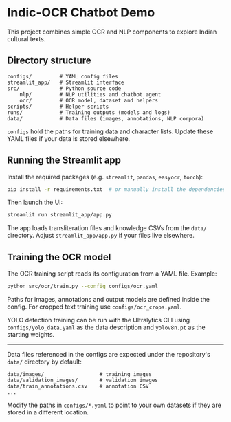 
# Indic-OCR Chatbot Demo

This project combines simple OCR and NLP components to explore Indian cultural texts.


## Directory structure

```
configs/         # YAML config files
streamlit_app/   # Streamlit interface
src/             # Python source code
    nlp/         # NLP utilities and chatbot agent
    ocr/         # OCR model, dataset and helpers
scripts/         # Helper scripts
runs/            # Training outputs (models and logs)
data/            # Data files (images, annotations, NLP corpora)
```

`configs` hold the paths for training data and character lists. Update these YAML files if your data is stored elsewhere.

## Running the Streamlit app

Install the required packages (e.g. `streamlit`, `pandas`, `easyocr`, `torch`):

```bash
pip install -r requirements.txt  # or manually install the dependencies
```

Then launch the UI:

```bash
streamlit run streamlit_app/app.py
```

The app loads transliteration files and knowledge CSVs from the `data/` directory. Adjust `streamlit_app/app.py` if your files live elsewhere.

## Training the OCR model

The OCR training script reads its configuration from a YAML file. Example:

```bash
python src/ocr/train.py --config configs/ocr.yaml
```

Paths for images, annotations and output models are defined inside the config. For cropped text training use `configs/ocr_crops.yaml`.

YOLO detection training can be run with the Ultralytics CLI using `configs/yolo_data.yaml` as the data description and `yolov8n.pt` as the starting weights.

---
Data files referenced in the configs are expected under the repository's `data/` directory by default:

```
data/images/                  # training images
data/validation_images/       # validation images
data/train_annotations.csv    # annotation CSV
...
```

Modify the paths in `configs/*.yaml` to point to your own datasets if they are stored in a different location.

